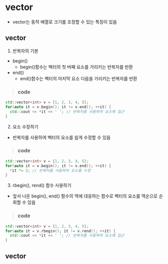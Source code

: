 # vector
- vector는 동적 배열로 크기를 조정할 수 있는 특징이 있음

## vector <int>
1. 반복자의 기본
- begin()
  - begin()함수는 벡터의 첫 버째 요소를 가리키는 반복자를 반환
- end()
  - end()함수는 벡터의 마지막 요소 다음을 가리키는 반복자를 반환

> ### code
```cpp
std::vector<int> v = {1, 2, 3, 4, 5};
for(auto it = v.begin(); it != v.end(); ++it) {
  std::cout << *it << ' '; // 반복자를 사용하여 요소에 접근
}
```

2. 요소 수정하기
- 반복자를 사용하여 벡터의 요소를 쉽게 수정할 수 있음

> ### code
```cpp
std::vector<int> v = {1, 2, 3, 4, 5};
for(auto it = v.begin(); it != v.end(); ++it) {
  *it *= 2; // 반복자를 사용하여 요소를 수정
}
```
3. rbegin(), rend() 함수 사용하기
- 앞서 나온 begin(), end() 함수의 역에 대응하는 함수로 벡터의 요소를 역순으로 순회할 수 있음

> ### code
```cpp
std::vector<int> v = {1, 2, 3, 4, 5};
for(auto it = v.rbegin(); it != v.rend(); ++it) {
  std::cout << *it << ' '; // 반복자를 사용하여 요소에 접근
}
```

## vector <string>
